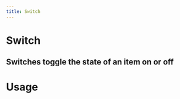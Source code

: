 ```yaml
---
title: Switch
---
```


# Switch

## Switches toggle the state of an item on or off

# Usage

<usage name="switch"></usage>
